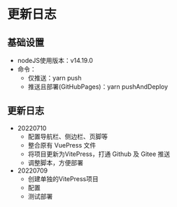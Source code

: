 # 更新日志

## 基础设置
- nodeJS使用版本：v14.19.0
- 命令：
  - 仅推送：yarn push
  - 推送且部署(GitHubPages)：yarn pushAndDeploy

## 更新日志
- 20220710
  - 配置导航栏、侧边栏、页脚等
  - 整合原有 VuePress 文件
  - 将项目更新为VitePress，打通 Github 及 Gitee 推送
  - 调整脚本，方便部署
- 20220709
  - 创建单独的VitePress项目
  - 配置
  - 测试部署
